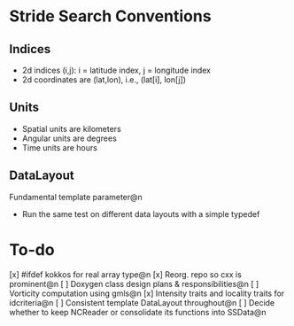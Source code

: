 Stride Search Conventions
===========

Indices
-------
- 2d indices (i,j): i = latitude index, j = longitude index
- 2d coordinates are (lat,lon), i.e., (lat[i], lon[j])

Units
------
- Spatial units are kilometers
- Angular units are degrees
- Time units are hours

DataLayout
---------
Fundamental template parameter@n
- Run the same test on different data layouts with a simple typedef


To-do
=========
[x] #ifdef kokkos for real array type@n
[x] Reorg. repo so cxx is prominent@n
[ ] Doxygen class design plans & responsibilities@n
[ ] Vorticity computation using gmls@n
[x] Intensity traits and locality traits for idcriteria@n
[ ] Consistent template DataLayout throughout@n
[ ] Decide whether to keep NCReader or consolidate its functions into SSData@n

